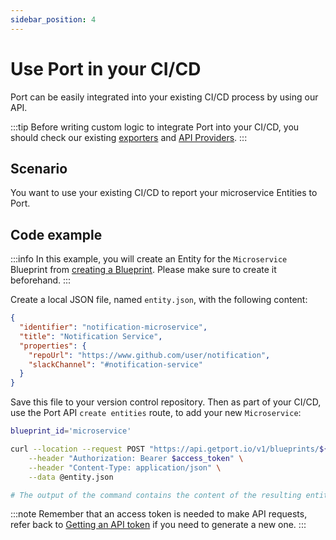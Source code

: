 ```yaml
---
sidebar_position: 4
---
```


# Use Port in your CI/CD

Port can be easily integrated into your existing CI/CD process by using our API.

:::tip
Before writing custom logic to integrate Port into your CI/CD, you should check our existing [exporters](../exporters/exporters.md) and [API Providers](../api-providers/api-providers.md).
:::

## Scenario

You want to use your existing CI/CD to report your microservice Entities to Port.

## Code example

:::info
In this example, you will create an Entity for the `Microservice` Blueprint from [creating a Blueprint](../software-catalog/blueprint/tutorial.md#creating-a-blueprint). Please make sure to create it beforehand.
:::

Create a local JSON file, named `entity.json`, with the following content:

```json showLineNumbers
{
  "identifier": "notification-microservice",
  "title": "Notification Service",
  "properties": {
    "repoUrl": "https://www.github.com/user/notification",
    "slackChannel": "#notification-service"
  }
}
```

Save this file to your version control repository. Then as part of your CI/CD, use the Port API `create entities` route, to add your new `Microservice`:

```bash showLineNumbers
blueprint_id='microservice'

curl --location --request POST "https://api.getport.io/v1/blueprints/${blueprint_id}/entities" \
    --header "Authorization: Bearer $access_token" \
    --header "Content-Type: application/json" \
    --data @entity.json

# The output of the command contains the content of the resulting entity
```

:::note
Remember that an access token is needed to make API requests, refer back to [Getting an API token](../software-catalog/blueprint/tutorial.md#getting-an-api-token) if you need to generate a new one.
:::
